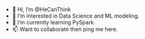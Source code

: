 - 👋 Hi, I’m @HeCanThink
- 👀 I’m interested in Data Science and ML modeling.
- 🌱 I’m currently learning PySpark.
- 📫 Want to collaborate then ping me here.

<!---
HeCanThink/HeCanThink is a ✨ special ✨ repository because its `README.md` (this file) appears on your GitHub profile.
You can click the Preview link to take a look at your changes.
--->
